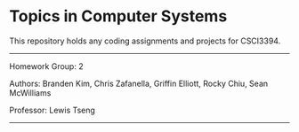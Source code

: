 # Topics in Computer Systems 

This repository holds any coding assignments and projects for CSCI3394.

---

Homework Group: 2

Authors: Branden Kim, Chris Zafanella, Griffin Elliott, Rocky Chiu, Sean McWilliams

Professor: Lewis Tseng

---


